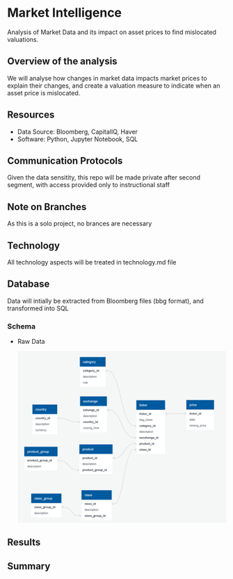 # Market Intelligence
  Analysis of Market Data and its impact on asset prices to find mislocated valuations.
  
## Overview of the analysis
We will analyse how changes in market data impacts market prices to explain their changes, and create a valuation measure to indicate when an asset price is mislocated.
  
## Resources
- Data Source: Bloomberg, CapitalIQ, Haver
- Software: Python, Jupyter Notebook, SQL

## Communication Protocols
  Given the data sensitity, this repo will be made private after second segment, with access provided only to instructional staff

## Note on Branches
  As this is a solo project, no brances are necessary
  
## Technology
  All technology aspects will be treated in technology.md file
  
## Database
  Data will intially be extracted from Bloomberg files (bbg format), and transformed into SQL

### Schema

- Raw Data

   ![Schema](/schema.png)

## Results

  
## Summary

